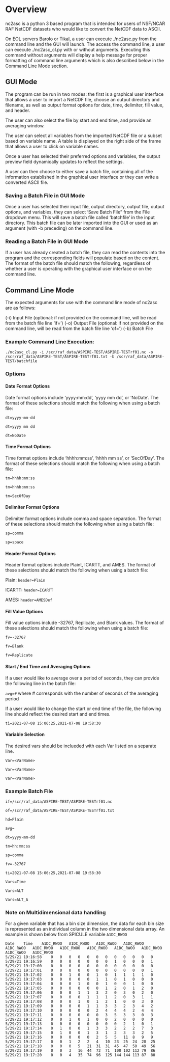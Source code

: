 # Overview
nc2asc is a python 3 based program that is intended for users of NSF/NCAR RAF NetCDF datasets who would like to convert the NetCDF data to ASCII.

On EOL servers Barolo or Tikal, a user can execute ./nc2asc.py from the command line and the GUI will launch. The access the command line, a user can execute ./nc2asc_cl.py with or without arguments. Executing this command without arguments will display a help message for proper formatting of command line arguments which is also described below in the Command Line Mode section. 

## GUI Mode
The program can be run in two modes: the first is a graphical user interface that allows a user to import a NetCDF file, choose an output directory and filename, as well as output format options for date, time, delimiter, fill value, and header.

The user can also select the file by start and end time, and provide an averaging window.

The user can select all variables from the imported NetCDF file or a subset based on variable name. A table is displayed on the right side of the frame that allows a user to click on variable names. 

Once a user has selected their preferred options and variables, the output preview field dynamically updates to reflect the settings. 

A user can then choose to either save a batch file, containing all of the information established in the graphical user interface or they can write a converted ASCII file. 

### Saving a Batch File in GUI Mode
Once a user has selected their input file, output directory, output file, output options, and variables, they can select ‘Save Batch File” from the File dropdown menu. This will save a batch file called ‘batchfile’ in the input directory. This batch file can be later imported into the GUI or used as an argument (with -b preceding) on the command line. 

### Reading a Batch File in GUI Mode
If a user has already created a batch file, they can read the contents into the program and the corresponding fields will populate based on the content. The format of the batch file should match the following, regardless of whether a user is operating with the graphical user interface or on the command line. 

## Command Line Mode
The expected arguments for use with the command line mode of nc2asc are as follows:

(-i) Input File (optional: if not provided on the command line, will be read from the batch file line ‘if=’)
(-o) Output File (optional: if not provided on the command line, will be read from the batch file line ‘of=’)
(-b) Batch File

### Example Command Line Execution:

`./nc2asc_cl.py -i /scr/raf_data/ASPIRE-TEST/ASPIRE-TESTrf01.nc -o /scr/raf_data/ASPIRE-TEST/ASPIRE-TESTrf01.txt -b /scr/raf_data/ASPIRE-TEST/batchfile`

### Options

#### Date Format Options
Date format options include ‘yyyy:mm:dd’, ‘yyyy mm dd’, or ‘NoDate’. The format of these selections should match the following when using a batch file:

`dt=yyyy-mm-dd`

`dt=yyyy mm dd`

`dt=NoDate`


#### Time Format Options
Time format options include ‘hhhh:mm:ss’, ‘hhhh mm ss’, or ‘SecOfDay’. The format of these selections should match the following when using a batch file:

`tm=hhhh:mm:ss`

`tm=hhhh:mm:ss`

`tm=SecOfDay`


#### Delimiter Format Options
Delimiter format options include comma and space separation. The format of these selections should match the following when using a batch file:

`sp=comma`

`sp=space`


#### Header Format Options
Header format options include Plaint, ICARTT, and AMES. The format of these selections should match the following when using a batch file:

Plain: `header=Plain`

ICARTT: `header=ICARTT`

AMES: `header=AMESDef`


#### Fill Value Options
Fill value options include -32767, Replicate, and Blank values. The format of these selections should match the following when using a batch file:

`fv=-32767`

`fv=Blank`

`fv=Replicate`


#### Start / End Time and Averaging Options
If a user would like to average over a period of seconds, they can provide the following line in the batch file:

`avg=#` where # corresponds with the number of seconds of the averaging period

If a user would like to change the start or end time of the file, the following line should reflect the desired start and end times.

`ti=2021-07-08 15:06:25,2021-07-08 19:58:30`

#### Variable Selection
The desired vars should be inclueded with each Var listed on a separate line.

`Var=<VarName>`

`Var=<VarName>`

`Var=<VarName>`

### Example Batch File

```
if=/scr/raf_data/ASPIRE-TEST/ASPIRE-TESTrf01.nc

of=/scr/raf_data/ASPIRE-TEST/ASPIRE-TESTrf01.txt

hd=Plain

avg=

dt=yyyy-mm-dd

tm=hh:mm:ss

sp=comma

fv=-32767

ti=2021-07-08 15:06:25,2021-07-08 19:58:30

Vars=Time

Vars=ALT

Vars=ALT_A

```
### Note on Multidimensional data handling
For a given variable that has a bin size dimension, the data for each bin size is represented as an individual column in the two dimensional data array. An example is shown below from SPICULE variable `A1DC_RWOO`
```
Date	Time	A1DC_RWOO	A1DC_RWOO	A1DC_RWOO	A1DC_RWOO	A1DC_RWOO	A1DC_RWOO	A1DC_RWOO	A1DC_RWOO	A1DC_RWOO	A1DC_RWOO	A1DC_RWOO	A1DC_RWOO
5/29/21	19:16:58	0	0	0	0	0	0	0	0	0	0	0	0
5/29/21	19:16:59	0	0	0	0	0	0	0	1	0	0	0	1
5/29/21	19:17:00	0	0	0	0	0	0	0	0	0	0	0	0
5/29/21	19:17:01	0	0	0	0	0	0	0	0	0	0	0	1
5/29/21	19:17:02	0	0	1	0	0	1	0	1	1	1	1	0
5/29/21	19:17:03	0	0	0	0	0	1	1	0	1	0	0	0
5/29/21	19:17:04	0	0	0	1	0	0	1	0	0	1	0	0
5/29/21	19:17:05	0	0	0	0	0	0	1	2	0	1	2	0
5/29/21	19:17:06	0	0	0	1	1	3	2	0	3	0	2	0
5/29/21	19:17:07	0	0	0	0	1	1	1	2	0	3	1	1
5/29/21	19:17:08	0	0	0	1	0	1	2	1	0	0	3	0
5/29/21	19:17:09	0	0	0	0	1	1	3	3	2	3	4	2
5/29/21	19:17:10	0	0	0	0	0	2	4	4	4	2	4	4
5/29/21	19:17:11	0	0	0	0	0	0	3	5	3	3	0	3
5/29/21	19:17:12	0	0	1	0	1	0	0	2	0	0	0	0
5/29/21	19:17:13	0	0	0	0	0	0	0	0	2	1	0	1
5/29/21	19:17:14	0	1	0	0	1	3	3	2	2	2	7	3
5/29/21	19:17:15	0	1	0	0	1	3	1	2	3	3	2	5
5/29/21	19:17:16	0	0	0	0	0	2	5	5	11	8	9	9
5/29/21	19:17:17	0	0	1	2	2	4	10	23	25	24	28	25
5/29/21	19:17:18	0	0	0	5	21	31	31	45	47	50	49	56
5/29/21	19:17:19	0	0	3	16	44	72	71	100	102	112	79	86
5/29/21	19:17:20	0	0	4	35	74	96	125	144	144	113	87	80
```

